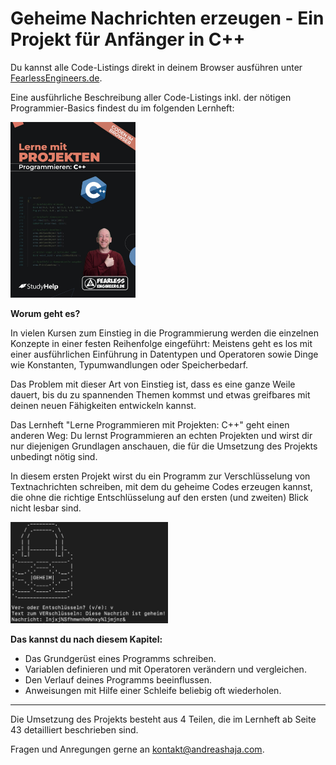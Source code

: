 # Geheime Nachrichten erzeugen - Ein Projekt für Anfänger in C++

Du kannst alle Code-Listings direkt in deinem Browser ausführen unter [FearlessEngineers.de](https://www.fearlessengineers.de).

Eine ausführliche Beschreibung aller Code-Listings inkl. der nötigen Programmier-Basics findest du im folgenden Lernheft: 

<a href="https://go.tfe.academy/cpp_lernheft"><img src="bilder/buch-cpp.jpg" alt="Lerne C++ mit Projekten" width="200"></a>

**Worum geht es?**

In vielen Kursen zum Einstieg in die Programmierung werden die einzelnen Konzepte in einer festen Reihenfolge eingeführt: Meistens geht es los mit einer ausführlichen Einführung in Datentypen und Operatoren sowie Dinge wie Konstanten, Typumwandlungen oder Speicherbedarf.

Das Problem mit dieser Art von Einstieg ist, dass es eine ganze Weile dauert, bis du zu spannenden Themen kommst und etwas greifbares mit deinen neuen Fähigkeiten entwickeln kannst.

Das Lernheft "Lerne Programmieren mit Projekten: C++" geht einen anderen Weg: Du lernst Programmieren an echten Projekten und wirst dir nur diejenigen Grundlagen anschauen, die für die Umsetzung des Projekts unbedingt nötig sind.

In diesem ersten Projekt wirst du ein Programm zur Verschlüsselung von Textnachrichten schreiben, mit dem du geheime Codes erzeugen kannst, die ohne die richtige Entschlüsselung auf den ersten (und zweiten) Blick nicht lesbar sind.

<img src="bilder/projekt-demo.jpg" alt="Verschlüsselung von Geheim-Botschaften" style="width:50%;"/>


**Das kannst du nach diesem Kapitel:**

- Das Grundgerüst eines Programms schreiben.
- Variablen definieren und mit Operatoren verändern und vergleichen.
- Den Verlauf deines Programms beeinflussen.
- Anweisungen mit Hilfe einer Schleife beliebig oft wiederholen.

---

Die Umsetzung des Projekts besteht aus 4 Teilen, die im Lernheft ab Seite 43 detailliert beschrieben sind.

Fragen und Anregungen gerne an kontakt@andreashaja.com.
